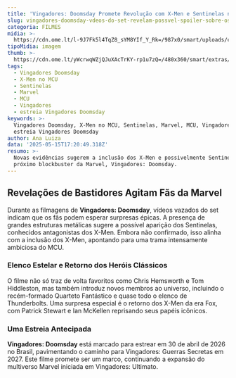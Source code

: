 ```yaml
---
title: 'Vingadores: Doomsday Promete Revolução com X-Men e Sentinelas no MCU'
slug: vingadores-doomsday-vdeos-do-set-revelam-possvel-spoiler-sobre-os-x-men
categoria: FILMES
midia: >-
  https://cdn.ome.lt/l-9J7Fk5l4TqZ8_sYM8YIf_Y_Rk=/987x0/smart/uploads/conteudo/fotos/OMELETE_CAPA_-_2025-05-15T124057.132.png
tipoMidia: imagem
thumb: >-
  https://cdn.ome.lt/yWcrwqWZjQJuXAcTrKY-rp1u7zQ=/480x360/smart/extras/conteudos/omelete_THUMB_-_2025-05-15T124044.427.png
tags:
  - Vingadores Doomsday
  - X-Men no MCU
  - Sentinelas
  - Marvel
  - MCU
  - Vingadores
  - estreia Vingadores Doomsday
keywords: >-
  Vingadores Doomsday, X-Men no MCU, Sentinelas, Marvel, MCU, Vingadores,
  estreia Vingadores Doomsday
author: Ana Luiza
data: '2025-05-15T17:20:49.318Z'
resumo: >-
  Novas evidências sugerem a inclusão dos X-Men e possivelmente Sentinelas no
  próximo blockbuster da Marvel, Vingadores: Doomsday.
---
```


## Revelações de Bastidores Agitam Fãs da Marvel

<blockquote class="twitter-tweet"><a href="https://twitter.com/user/status/1922880361706467538"></a></blockquote>

Durante as filmagens de **Vingadores: Doomsday**, vídeos vazados do set indicam que os fãs podem esperar surpresas épicas. A presença de grandes estruturas metálicas sugere a possível aparição dos Sentinelas, conhecidos antagonistas dos X-Men. Embora não confirmado, isso alinha com a inclusão dos X-Men, apontando para uma trama intensamente ambiciosa do MCU.

<blockquote class="twitter-tweet"><a href="https://twitter.com/user/status/1922924752223551871"></a></blockquote>

### Elenco Estelar e Retorno dos Heróis Clássicos

<blockquote class="twitter-tweet"><a href="https://twitter.com/user/status/1922946849217851732"></a></blockquote>

O filme não só traz de volta favoritos como Chris Hemsworth e Tom Hiddleston, mas também introduz novos membros ao universo, incluindo o recém-formado Quarteto Fantástico e quase todo o elenco de Thunderbolts. Uma surpresa especial é o retorno dos X-Men da era Fox, com Patrick Stewart e Ian McKellen reprisando seus papéis icônicos.

### Uma Estreia Antecipada

**Vingadores: Doomsday** está marcado para estrear em 30 de abril de 2026 no Brasil, pavimentando o caminho para Vingadores: Guerras Secretas em 2027. Este filme promete ser um marco, continuando a expansão do multiverso Marvel iniciada em Vingadores: Ultimato.
